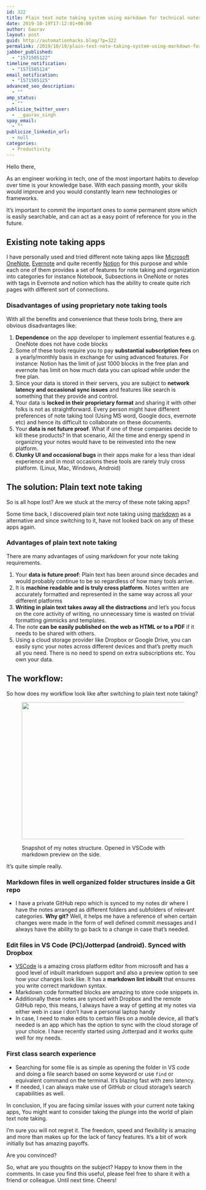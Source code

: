 ```yaml
---
id: 322
title: Plain text note taking system using markdown for technical notes
date: 2019-10-19T17:12:01+00:00
author: Gaurav
layout: post
guid: http://automationhacks.blog/?p=322
permalink: /2019/10/19/plain-text-note-taking-system-using-markdown-for-technical-notes/
jabber_published:
  - "1571505122"
timeline_notification:
  - "1571505124"
email_notification:
  - "1571505125"
advanced_seo_description:
  - ""
amp_status:
  - ""
publicize_twitter_user:
  - __gaurav_singh
spay_email:
  - ""
publicize_linkedin_url:
  - null
categories:
  - Productivity
---
```

Hello there,

As an engineer working in tech, one of the most important habits to develop over time is your knowledge base. With each passing month, your skills would improve and you would constantly learn new technologies or frameworks. 

It&#8217;s important to commit the important ones to some permanent store which is easily searchable, and can act as a easy point of reference for you in the future.

## Existing note taking apps

I have personally used and tried different note taking apps like [Microsoft OneNote](https://www.onenote.com/?404&public=1), [Evernote](https://evernote.com/) and quite recently [Notion](https://www.notion.so/) for this purpose and while each one of them provides a set of features for note taking and organization into categories for instance Notebook, Subsections in OneNote or notes with tags in Evernote and notion which has the ability to create quite rich pages with different sort of connections.

### Disadvantages of using proprietary note taking tools

With all the benefits and convenience that these tools bring, there are obvious disadvantages like:

  1. **Dependence** on the app developer to implement essential features e.g. OneNote does not have code blocks
  2. Some of these tools require you to pay **substantial subscription fees** on a yearly/monthly basis in exchange for using advanced features. For instance: Notion has the limit of just 1000 blocks in the free plan and evernote has limit on how much data you can upload while under the free plan.
  3. Since your data is stored in their servers, you are subject to **network latency and occasional sync issues** and features like search is something that they provide and control.
  4. Your data is **locked in their proprietary format** and sharing it with other folks is not as straightforward. Every person might have different preferences of note taking tool (Using MS word, Google docs, evernote etc) and hence its difficult to collaborate on these documents.
  5. Your **data is not future proof**. What if one of these companies decide to kill these products? In that scenario, All the time and energy spend in organizing your notes would have to be reinvested into the new platform.
  6. **Clunky UI and occasional bugs** in their apps make for a less than ideal experience and in most occasions these tools are rarely truly cross platform. (Linux, Mac, Windows, Android)

## The solution: Plain text note taking

So is all hope lost? Are we stuck at the mercy of these note taking apps?

Some time back, I discovered plain text note taking using [markdown](https://guides.github.com/features/mastering-markdown/) as a alternative and since switching to it, have not looked back on any of these apps again.

### Advantages of plain text note taking

There are many advantages of using markdown for your note taking requirements.

  1. Your **data is future proof**: Plain text has been around since decades and would probably continue to be so regardless of how many tools arrive.
  2. It is **machine readable and is truly cross platform**. Notes written are accurately formatted and represented in the same way across all your different platforms
  3. **Writing in plain text takes away all the distractions** and let&#8217;s you focus on the core activity of writing, no unnecessary time is wasted on trivial formatting gimmicks and templates.
  4. The note **can be easily published on the web as HTML or to a PDF** if it needs to be shared with others. 
  5. Using a cloud storage provider like Dropbox or Google Drive, you can easily sync your notes across different devices and that&#8217;s pretty much all you need. There is no need to spend on extra subscriptions etc. You own your data.

## The workflow:

So how does my workflow look like after switching to plain text note taking?<figure class="wp-block-image size-large">

<img loading="lazy" width="750" height="357" src="https://i2.wp.com/automationhacks.blog/wp-content/uploads/2019/10/image.png?resize=750%2C357&#038;ssl=1" alt="" class="wp-image-330" data-recalc-dims="1" /> <figcaption>Snapshot of my notes structure. Opened in VSCode with markdown preview on the side.</figcaption></figure> 

It&#8217;s quite simple really.

### Markdown files in well organized folder structures inside a Git repo

  * I have a private GitHub repo which is synced to my notes dir where I have the notes arranged as different folders and subfolders of relevant categories. **Why git?** Well, it helps me have a reference of when certain changes were made in the form of well defined commit messages and I always have the ability to go back to a change in case that&#8217;s needed.

### Edit files in VS Code (PC)/Jotterpad (android). Synced with Dropbox

  * [VSCode](https://code.visualstudio.com/) is a amazing cross platform editor from microsoft and has a good level of inbuilt markdown support and also a preview option to see how your changes look like. It has a **markdown lint inbuilt** that ensures you write correct markdown syntax. 
  * Markdown code formatted blocks are amazing to store code snippets in.
  * Additionally these notes are synced with Dropbox and the remote GitHub repo, this means, I always have a way of getting at my notes via either web in case i don&#8217;t have a personal laptop handy
  * In case, I need to make edits to certain files on a mobile device, all that&#8217;s needed is an app which has the option to sync with the cloud storage of your choice. I have recently started using Jotterpad and it works quite well for my needs.

### First class search experience

  * Searching for some file is as simple as opening the folder in VS code and doing a file search based on some keyword or use `find` or equivalent command on the terminal. It&#8217;s blazing fast with zero latency.
  * If needed, I can always make use of GitHub or cloud storage&#8217;s search capabilities as well.

In conclusion, If you are facing similar issues with your current note taking apps, You might want to consider taking the plunge into the world of plain text note taking.

I&#8217;m sure you will not regret it. The freedom, speed and flexibility is amazing and more than makes up for the lack of fancy features. It&#8217;s a bit of work initially but has amazing payoffs.

Are you convinced? 

So, what are you thoughts on the subject? Happy to know them in the comments. In case you find this useful, please feel free to share it with a friend or colleague. Until next time. Cheers!